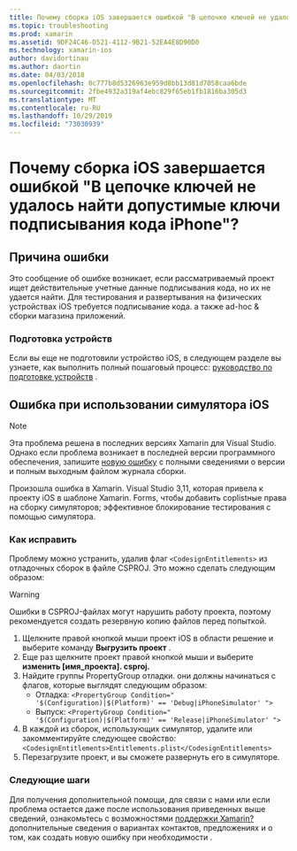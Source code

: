 ```yaml
---
title: Почему сборка iOS завершается ошибкой "В цепочке ключей не удалось найти допустимые ключи подписывания кода iPhone"?
ms.topic: troubleshooting
ms.prod: xamarin
ms.assetid: 9DF24C46-D521-4112-9B21-52EA4E8D90D0
ms.technology: xamarin-ios
author: davidortinau
ms.author: daortin
ms.date: 04/03/2018
ms.openlocfilehash: 0c777b8d5326963e959d8bb13d81d7058caa6bde
ms.sourcegitcommit: 2fbe4932a319af4ebc829f65eb1fb1816ba305d3
ms.translationtype: MT
ms.contentlocale: ru-RU
ms.lasthandoff: 10/29/2019
ms.locfileid: "73030939"
---
```

# <a name="why-does-my-ios-build-fail-with-no-valid-iphone-code-signing-keys-found-in-keychain"></a>Почему сборка iOS завершается ошибкой "В цепочке ключей не удалось найти допустимые ключи подписывания кода iPhone"?

## <a name="cause-of-the-error"></a>Причина ошибки

Это сообщение об ошибке возникает, если рассматриваемый проект ищет действительные учетные данные подписывания кода, но их не удается найти. Для тестирования и развертывания на физических устройствах iOS требуется подписывание кода. а также ad-hoc & сборки магазина приложений.

### <a name="provisioning-devices"></a>Подготовка устройств

Если вы еще не подготовили устройство iOS, в следующем разделе вы узнаете, как выполнить полный пошаговый процесс: [руководство по подготовке устройств](~/ios/get-started/installation/device-provisioning/index.md) .

## <a name="bug-when-using-ios-simulator"></a>Ошибка при использовании симулятора iOS

> [!NOTE]
> Эта проблема решена в последних версиях Xamarin для Visual Studio. Однако если проблема возникает в последней версии программного обеспечения, запишите [новую ошибку](~/cross-platform/troubleshooting/questions/howto-file-bug.md) с полными сведениями о версии и полным выходным файлом журнала сборки.

Произошла ошибка в Xamarin. Visual Studio 3,11, которая привела к проекту iOS в шаблоне Xamarin. Forms, чтобы добавить соplistные права на сборку симуляторов; эффективное блокирование тестирования с помощью симулятора.

### <a name="how-to-fix"></a>Как исправить

Проблему можно устранить, удалив флаг `<CodesignEntitlements>` из отладочных сборок в файле CSPROJ. Это можно сделать следующим образом:

> [!WARNING]
> Ошибки в CSPROJ-файлах могут нарушить работу проекта, поэтому рекомендуется создать резервную копию файлов перед попыткой.

1. Щелкните правой кнопкой мыши проект iOS в области решение и выберите команду **Выгрузить проект** .
2. Еще раз щелкните проект правой кнопкой мыши и выберите **изменить [имя_проекта]. csproj.**
3. Найдите группы PropertyGroup отладки. они должны начинаться с флагов, которые выглядят следующим образом:
   - Отладка: `<PropertyGroup Condition=" '$(Configuration)|$(Platform)' == 'Debug|iPhoneSimulator' ">`
   - Выпуск: `<PropertyGroup Condition=" '$(Configuration)|$(Platform)' == 'Release|iPhoneSimulator' ">`
4. В каждой из сборок, использующих симулятор, удалите или закомментируйте следующее свойство: `<CodesignEntitlements>Entitlements.plist</CodesignEntitlements>`
5. Перезагрузите проект, и вы сможете развернуть его в симуляторе.

### <a name="next-steps"></a>Следующие шаги
Для получения дополнительной помощи, для связи с нами или если проблема остается даже после использования приведенных выше сведений, ознакомьтесь с возможностями [поддержки Xamarin?](~/cross-platform/troubleshooting/support-options.md) дополнительные сведения о вариантах контактов, предложениях и о том, как создать новую ошибку при необходимости .
